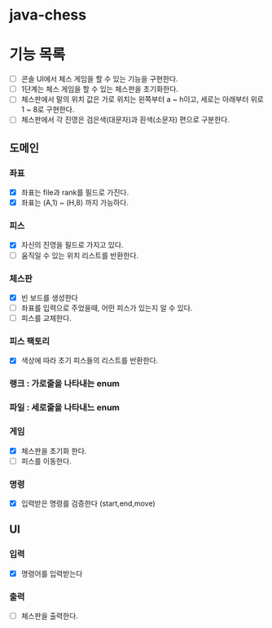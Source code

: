 # java-chess

# 기능 목록

- [ ] 콘솔 UI에서 체스 게임을 할 수 있는 기능을 구현한다.
- [ ] 1단계는 체스 게임을 할 수 있는 체스판을 초기화한다.
- [ ] 체스판에서 말의 위치 값은 가로 위치는 왼쪽부터 a ~ h이고, 세로는 아래부터 위로 1 ~ 8로 구현한다.
- [ ] 체스판에서 각 진영은 검은색(대문자)과 흰색(소문자) 편으로 구분한다.

## 도메인

### 좌표

- [x] 좌표는 file과 rank를 필드로 가진다.
- [x] 좌표는 (A,1) ~ (H,8) 까지 가능하다.

### 피스

- [x] 자신의 진영을 필드로 가지고 있다.
- [ ] 움직일 수 있는 위치 리스트를 반환한다.

### 체스판

- [x] 빈 보드를 생성한다
- [ ] 좌표를 입력으로 주었을때, 어떤 피스가 있는지 알 수 있다.
- [ ] 피스를 교체한다.

### 피스 팩토리

- [x] 색상에 따라 초기 피스들의 리스트를 반환한다.

### 랭크 : 가로줄을 나타내는 enum

### 파일 : 세로줄을 나타내느 enum

### 게임

- [x] 체스판을 초기화 한다.
- [ ] 피스를 이동한다.

### 명령

- [x] 입력받은 명령를 검증한다 (start,end,move)

## UI

### 입력

- [x] 명령어를 입력받는다

### 출력

- [ ] 체스판을 출력한다.
